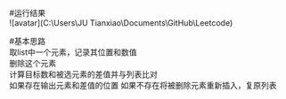 #运行结果     
![avatar](C:\Users\JU Tianxiao\Documents\GitHub\Leetcode)

#基本思路    
取list中一个元素，记录其位置和数值     
删除这个元素       
计算目标数和被选元素的差值并与列表比对     
如果存在输出元素和差值的位置
如果不存在将被删除元素重新插入，复原列表  



